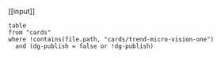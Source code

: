 [[input]]
```dataview
table
from "cards"
where !contains(file.path, "cards/trend-micro-vision-one") 
  and (dg-publish = false or !dg-publish)
```
